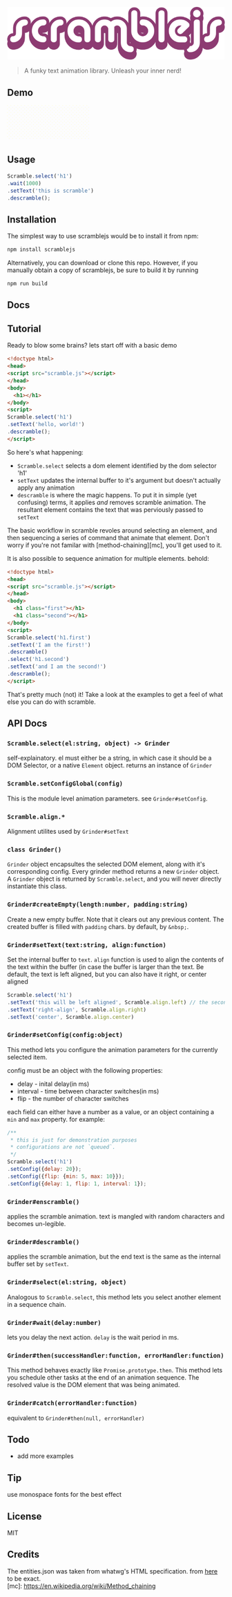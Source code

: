 <p align="center">
  <img src="data/logo.png" alt="scramblejs">
</p>

> A funky text animation library. Unleash your inner nerd!

## Demo
<img height="80px" src="data/demo.gif">

## Usage

```js  
Scramble.select('h1')
.wait(1000)
.setText('this is scramble')
.descramble();
```

## Installation  
The simplest way to use scramblejs would be to install it from npm:
```bash
npm install scramblejs
```

Alternatively, you can download or clone this repo. However, if you manually obtain a copy
of scramblejs, be sure to build it by running
```bash
npm run build
```

## Docs

Tutorial
-------
Ready to blow some brains? lets start off with a basic demo
```html
<!doctype html>
<head>
<script src="scramble.js"></script>
</head>
<body>
  <h1></h1>
</body>
<script>
Scramble.select('h1')
.setText('hello, world!')
.descramble();
</script>
```

So here's what happening:
* `Scramble.select` selects a dom element identified by the dom selector 'h1'
* `setText` updates the internal buffer to it's argument but doesn't actually apply any animation
* `descramble` is where the magic happens. To put it in simple (yet confusing) terms, it applies _and_ removes scramble animation. The resultant element contains the text that was perviously passed to `setText` 

The basic workflow in scramble revoles around selecting an element, and then sequencing a series of command that animate that element. Don't worry if you're not familar with [method-chaining][mc], you'll get used to it. 

It is also possible to sequence animation for multiple elements. behold:
```html
<!doctype html>
<head>
<script src="scramble.js"></script>
</head>
<body>
  <h1 class="first"></h1>
  <h1 class="second"></h1>
</body>
<script>
Scramble.select('h1.first')
.setText('I am the first!')
.descramble()
.select('h1.second')
.setText('and I am the second!')
.descramble();
</script>
```

That's pretty much (not) it! Take a look at the examples to get a feel of what else you can do with scramble.

API Docs
------

### `Scramble.select(el:string, object) -> Grinder`
self-explainatory. el must either be a string, in which case it should be a DOM Selector, or a native `Element` object.
returns an instance of `Grinder`

### `Scramble.setConfigGlobal(config)`
This is the module level animation parameters. see `Grinder#setConfig`.

### `Scramble.align.*`
Alignment utilites used by `Grinder#setText`


### `class Grinder()`
`Grinder` object encapsultes the selected DOM element, along with it's corresponding config. Every grinder method returns a new `Grinder` object. A `Grinder` object is returned by `Scramble.select`, and you will never directly instantiate this class.

### `Grinder#createEmpty(length:number, padding:string)`
Create a new empty buffer. Note that it clears out any previous content. The created buffer is filled with `padding` chars.
by default, by `&nbsp;`.

### `Grinder#setText(text:string, align:function)`
Set the internal buffer to `text`. `align` function is used to align the contents of the text within the buffer (in case the buffer is larger than the text. Be default, the text is left aligned, but you can also have it right, or center aligned

```js
Scramble.select('h1')
.setText('this will be left aligned', Scramble.align.left) // the second parameter can be omitted here
.setText('right-align', Scramble.align.right)
.setText('center', Scramble.align.center)
```

### `Grinder#setConfig(config:object)`
This method lets you configure the animation parameters for the currently selected item.

config must be an object with the following properties:
* delay - inital delay(in ms)
* interval - time between character switches(in ms)
* flip - the number of character switches
  
each field can either have a number as a value, or an object containing a `min` and `max` property.
for example:

```js
/**
 * this is just for demonstration purposes
 * configurations are not `queued`.
 */
Scramble.select('h1')
.setConfig({delay: 20});
.setConfig({flip: {min: 5, max: 10}});
.setConfig({delay: 1, flip: 1, interval: 1});
```
### `Grinder#enscramble()`
applies the scramble animation. text is mangled with random characters and becomes un-legible. 

### `Grinder#descramble()`
applies the scramble animation, but the end text is the same as the internal buffer set by `setText`. 

### `Grinder#select(el:string, object)`
Analogous to `Scramble.select`, this method lets you select another element in a sequence chain.

### `Grinder#wait(delay:number)`
lets you delay the next action. `delay` is the wait period in ms.

### `Grinder#then(successHandler:function, errorHandler:function)`
This method behaves exactly like `Promise.prototype.then`. This method lets you schedule other tasks at the end of an animation sequence. The resolved value is the DOM element that was being animated.

### `Grinder#catch(errorHandler:function)`
equivalent to `Grinder#then(null, errorHandler)`

## Todo

* add more examples

## Tip
use monospace fonts for the best effect

## License
MIT

## Credits
The entities.json was taken from whatwg's HTML specification. from [here](https://html.spec.whatwg.org/entities.json) to be exact.  
[mc]: https://en.wikipedia.org/wiki/Method_chaining
